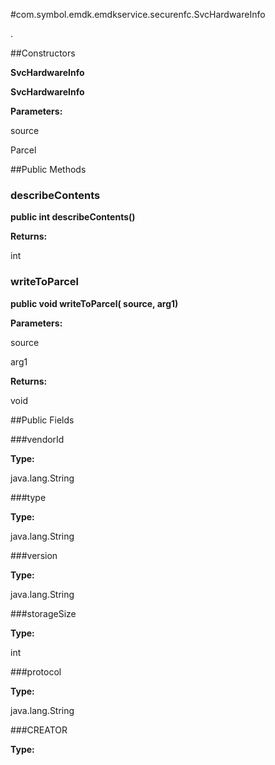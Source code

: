 #com.symbol.emdk.emdkservice.securenfc.SvcHardwareInfo

.



##Constructors

**SvcHardwareInfo**



**SvcHardwareInfo**



**Parameters:**

source



Parcel

##Public Methods

### describeContents

**public int describeContents()**



**Returns:**

int

### writeToParcel

**public void writeToParcel( source,  arg1)**



**Parameters:**

source

arg1

**Returns:**

void

##Public Fields

###vendorId



**Type:**

java.lang.String

###type



**Type:**

java.lang.String

###version



**Type:**

java.lang.String

###storageSize



**Type:**

int

###protocol



**Type:**

java.lang.String

###CREATOR



**Type:**

<any>

